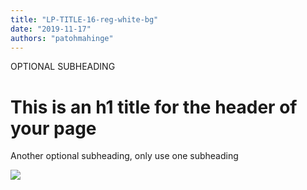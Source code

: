 ```yaml
---
title: "LP-TITLE-16-reg-white-bg"
date: "2019-11-17"
authors: "patohmahinge"
---
```


OPTIONAL SUBHEADING

# This is an h1 title for the header of your page

Another optional subheading, only use one subheading

![](images/placeholder-1000x563.jpg)
